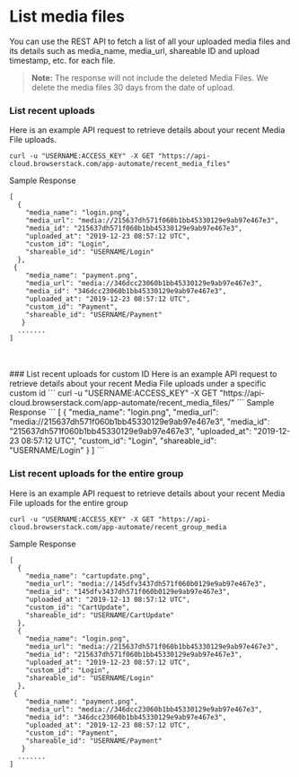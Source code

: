 # List media files
You can use the REST API to fetch a list of all your uploaded media files and its details such as media_name, media_url, shareable ID and upload timestamp, etc. for each file. 

> **Note:** The response will not include the deleted Media Files. We delete the media files 30 days from the date of upload.

### List recent uploads
Here is an example API request to retrieve details about your recent Media File uploads.
```
curl -u "USERNAME:ACCESS_KEY" -X GET "https://api-cloud.browserstack.com/app-automate/recent_media_files"
```
Sample Response
```
[
  {
    "media_name": "login.png",
    "media_url": "media://215637dh571f060b1bb45330129e9ab97e467e3",
    "media_id": "215637dh571f060b1bb45330129e9ab97e467e3",
    "uploaded_at": "2019-12-23 08:57:12 UTC",
    "custom_id": "Login",
    "shareable_id": "USERNAME/Login"
  },
 {
    "media_name": "payment.png",
    "media_url": "media://346dcc23060b1bb45330129e9ab97e467e3",
    "media_id": "346dcc23060b1bb45330129e9ab97e467e3",
    "uploaded_at": "2019-12-23 08:57:12 UTC",
    "custom_id": "Payment",
    "shareable_id": "USERNAME/Payment"
   }
  .......
]
```
<br>
<br>
### List recent uploads for custom ID
Here is an example API request to retrieve details about your recent Media File uploads under a specific custom id
```
curl -u "USERNAME:ACCESS_KEY" -X GET "https://api-cloud.browserstack.com/app-automate/recent_media_files/<custom_id>"
```
Sample Response 
```
[
  {
    "media_name": "login.png",
    "media_url": "media://215637dh571f060b1bb45330129e9ab97e467e3",
    "media_id": "215637dh571f060b1bb45330129e9ab97e467e3",
    "uploaded_at": "2019-12-23 08:57:12 UTC",
    "custom_id": "Login",
    "shareable_id": "USERNAME/Login"
  }
]
```


### List recent uploads for the entire group
Here is an example API request to retrieve details about your recent Media File uploads for the entire group
```
curl -u "USERNAME:ACCESS_KEY" -X GET "https://api-cloud.browserstack.com/app-automate/recent_group_media
```
Sample Response
```
[
  {
    "media_name": "cartupdate.png",
    "media_url": "media://145dfv3437dh571f060b0129e9ab97e467e3",
    "media_id": "145dfv3437dh571f060b0129e9ab97e467e3",
    "uploaded_at": "2019-12-13 08:57:12 UTC",
    "custom_id": "CartUpdate",
    "shareable_id": "USERNAME/CartUpdate"
  },
  {
    "media_name": "login.png",
    "media_url": "media://215637dh571f060b1bb45330129e9ab97e467e3",
    "media_id": "215637dh571f060b1bb45330129e9ab97e467e3",
    "uploaded_at": "2019-12-23 08:57:12 UTC",
    "custom_id": "Login",
    "shareable_id": "USERNAME/Login"
  },
 {
    "media_name": "payment.png",
    "media_url": "media://346dcc23060b1bb45330129e9ab97e467e3",
    "media_id": "346dcc23060b1bb45330129e9ab97e467e3",
    "uploaded_at": "2019-12-23 08:57:12 UTC",
    "custom_id": "Payment",
    "shareable_id": "USERNAME/Payment"
   }
  .......
]
```

